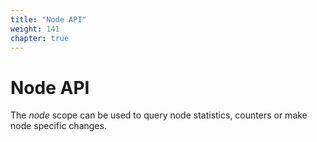 ```yaml
---
title: "Node API"
weight: 141
chapter: true
---
```


# Node API

The *node* scope can be used to query node statistics, counters or make
node specific changes.
